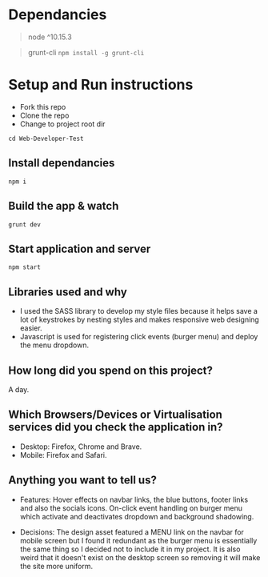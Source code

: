 # Dependancies
> node ^10.15.3

> grunt-cli ```npm install -g grunt-cli```

# Setup and Run instructions

- Fork this repo
- Clone the repo
- Change to project root dir
```
cd Web-Developer-Test
```

## Install dependancies
```
npm i
``` 

## Build the app & watch
```
grunt dev
```

## Start application and server
```
npm start
```

## Libraries used and why
- I used the SASS library to develop my style files because it helps save a lot of keystrokes by nesting styles and makes responsive web designing easier. 
- Javascript is used for registering click events (burger menu) and deploy the menu dropdown.

## How long did you spend on this project?
A day.

## Which Browsers/Devices or Virtualisation services did you check the application in?
- Desktop:
Firefox, Chrome and Brave.
- Mobile:
Firefox and Safari.

## Anything you want to tell us?
- Features:
Hover effects on navbar links, the blue buttons, footer links and also the socials icons.
On-click event handling on burger menu which activate and deactivates dropdown and background shadowing.

- Decisions:
The design asset featured a MENU link on the navbar for mobile screen but I found it redundant as the burger menu is essentially the same thing so I decided not to include it in my project. It is also weird that it doesn't exist on the desktop screen so removing it will make the site more uniform.